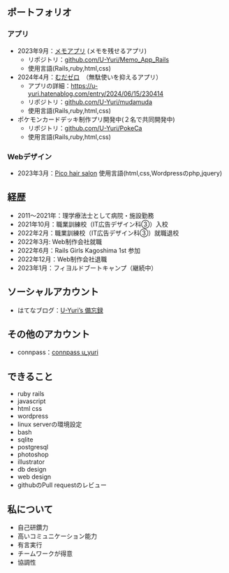 ## ポートフォリオ
### アプリ
- 2023年9月：[メモアプリ](https://memo.uezono.studio/) (メモを残せるアプリ)
  - リポジトリ：[github.com/U-Yuri/Memo_App_Rails](https://github.com/U-Yuri/Memo_App_Rails)
  - 使用言語(Rails,ruby,html,css)
- 2024年4月：[むだゼロ](https://mudazero.uezono.studio/)　（無駄使いを抑えるアプリ）
  - アプリの詳細：https://u-yuri.hatenablog.com/entry/2024/06/15/230414
  - リポジトリ：[github.com/U-Yuri/mudamuda](https://github.com/U-Yuri/mudamuda)
  - 使用言語(Rails,ruby,html,css)
- ポケモンカードデッキ制作プリ開発中(２名で共同開発中)
  - リポジトリ：[github.com/U-Yuri/PokeCa](https://github.com/U-Yuri/PokeCa)
  - 使用言語(Rails,ruby,html,css)
### Webデザイン
- 2023年3月：[Pico hair salon](https://pico-salon.com/)
  使用言語(html,css,Wordpressのphp,jquery)

## 経歴
- 2011〜2021年：理学療法士として病院・施設勤務
- 2021年10月：職業訓練校（IT広告デザイン科③）入校
- 2022年2月：職業訓練校（IT広告デザイン科③）就職退校
- 2022年3月: Web制作会社就職
- 2022年6月：Rails Girls Kagoshima 1st 参加
- 2022年12月：Web制作会社退職
- 2023年1月：フィヨルドブートキャンプ（継続中）

## ソーシャルアカウント
- はてなブログ：[U-Yuri’s 備忘録](https://u-yuri.hatenablog.com/archive)
## その他のアカウント
- connpass：[connpass u_yuri](https://connpass.com/user/yuri_03/)

## できること
- ruby rails
- javascript
- html css
- wordpress
- linux serverの環境設定
- bash
- sqlite
- postgresql
- photoshop
- illustrator
- db design
- web design
- githubのPull requestのレビュー
## 私について
- 自己研鑽力
- 高いコミュニケーション能力
- 有言実行
- チームワークが得意
- 協調性
<!--
**U-Yuri/U-Yuri** is a ✨ _special_ ✨ repository because its `README.md` (this file) appears on your GitHub profile.

Here are some ideas to get you started:

- 🔭 I’m currently working on ...
- 🌱 I’m currently learning ...
- 👯 I’m looking to collaborate on ...
- 🤔 I’m looking for help with ...
- 💬 Ask me about ...
- 📫 How to reach me: ...
- 😄 Pronouns: ...
- ⚡ Fun fact: ...
-->
